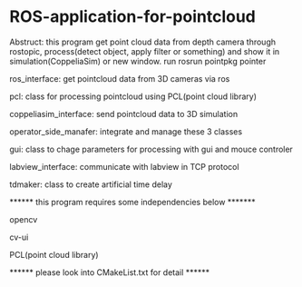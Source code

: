 # ROS-application-for-pointcloud

Abstruct:
this program get point cloud data from depth camera through rostopic, process(detect object, apply filter or something) and show it in simulation(CoppeliaSim) or new window. run
  rosrun pointpkg pointer






ros_interface:    get pointcloud data from 3D cameras via ros 

pcl:    class for processing pointcloud using PCL(point cloud library)

coppeliasim_interface:    send pointcloud data to 3D simulation

operator_side_manafer:    integrate and manage these 3 classes

gui:    class to chage parameters for processing with gui and mouce controler

labview_interface:    communicate with labview in TCP protocol

tdmaker: class to create artificial time delay


****** this program requires some independencies below *******

opencv

cv-ui

PCL(point cloud library)



****** please look into CMakeList.txt for detail ******
